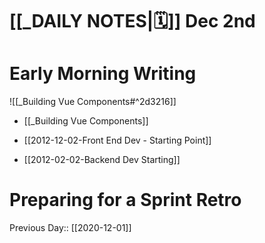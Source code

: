 # [[_DAILY NOTES|🗓]] Dec 2nd

# Early Morning Writing 

![[_Building Vue Components#^2d3216]]

- [[_Building Vue Components]]

- [[2012-12-02-Front End Dev - Starting Point]]
- [[2012-02-02-Backend Dev Starting]]


# Preparing for a Sprint Retro

Previous Day:: [[2020-12-01]]